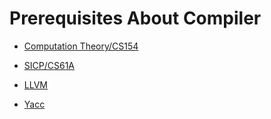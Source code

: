 # Prerequisites About Compiler

- [Computation Theory/CS154](./CT.md)

- [SICP/CS61A](./SICP.md)

- [LLVM](./LLVM.md)

- [Yacc](./yacc/Yacc.md)